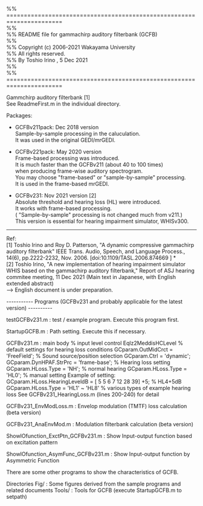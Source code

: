 %% ======================================================================  
%%  
%% README file for gammachirp auditory filterbank (GCFB)  
%%  
%% Copyright (c) 2006-2021  Wakayama University  
%% All rights reserved.  
%% By Toshio Irino , 5 Dec 2021  
%%  
%% ======================================================================  
   
Gammchirp auditory filterbank [1]  
See ReadmeFirst.m in the individual directory.  

Packages:  
* GCFBv211pack:  Dec 2018 version  
	       Sample-by-sample processing in the caluculation.  
	       It was used in the original GEDI/mrGEDI.  
  
* GCFBv221pack:  May 2020 version   
	       Frame-based processing was introduced.   
	       It is much faster than the GCFBv211 (about 40 to 100 times)  
	       when producing frame-wise auditory spectrogram.  
	       You may choose "frame-based" or "sample-by-sample" processing.  
	       It is used in the frame-based mrGEDI.  
  
* GCFBv231:  Nov 2021 version [2]  
	       	Absolute threshold and hearing loss (HL) were introduced.  
 			It works with frame-based processing.  
	       	( "Sample-by-sample" processing is not changed much from v211.)  
			This version is essential for hearing impairment simulator, WHISv300.  
			
--- 
  
Ref:  
[1] Toshio Irino and Roy D. Patterson, "A dynamic compressive gammachirp auditory filterbank" IEEE Trans. Audio, Speech, and Language Process., 14(6), pp.2222-2232, Nov. 2006. [doi:10.1109/TASL.2006.874669 ] *		
[2] Toshio Irino, "A new implementation of hearing impairment simulator WHIS based on the gammachirp auditory filterbank," Report of ASJ hearing commitee meeting, 11 Dec 2021 (Main text in Japanese, with English extended abstract)  
--> English document is under preparation.  



----------- Programs  (GCFBv231 and probably applicable for the latest version) ----------

testGCFBv231.m :   test / example program. Execute this program first.

StartupGCFB.m :  Path setting. Execute this if necessary.

GCFBv231.m : main body
	% input level control
	Eqlz2MeddisHCLevel
	% default settings for hearing loss conditions
	GCparam.OutMidCrct = 'FreeField'; % Sound source/position selection
	GCparam.Ctrl = 'dynamic';  
	GCparam.DynHPAF.StrPrc = 'frame-base'; 
	% Hearing loss setting
	GCparam.HLoss.Type = 'NH';   % normal hearing
        GCparam.HLoss.Type = 'HL0'; % manual setting
	       Example of setting:  GCparam.HLoss.HearingLeveldB = [ 5  5  6  7 12 28 39] +5;  % HL4+5dB
        GCparam.HLoss.Type = 'HL1' ~ 'HL8' % various types of example hearing loss
	 	See GCFBv231_HearingLoss.m (lines 200-240) for detail
		
			      
GCFBv231_EnvModLoss.m :  Envelop modulation (TMTF) loss calculation (beta version)
	
GCFBv231_AnaEnvMod.m :  Modulation filterbank calculation (beta version)
	
ShowIOfunction_ExctPtn_GCFBv231.m :  Show Input-output function based on excitation pattern

ShowIOfunction_AsymFunc_GCFBv231.m :  Show Input-output function by Asymmetric Function 

There are some other programs to show the characteristics of GCFB. 

Directories 
	Fig/ :  Some figures derived from the sample programs and related documents
	Tools/ :  Tools for GCFB  (execute StartupGCFB.m to setpath)

